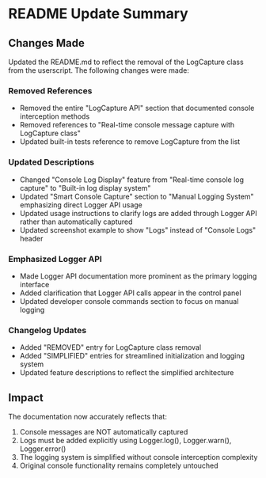 # README Update Summary

## Changes Made

Updated the README.md to reflect the removal of the LogCapture class from the userscript. The following changes were made:

### Removed References
- Removed the entire "LogCapture API" section that documented console interception methods
- Removed references to "Real-time console message capture with LogCapture class"
- Updated built-in tests reference to remove LogCapture from the list

### Updated Descriptions
- Changed "Console Log Display" feature from "Real-time console log capture" to "Built-in log display system"
- Updated "Smart Console Capture" section to "Manual Logging System" emphasizing direct Logger API usage
- Updated usage instructions to clarify logs are added through Logger API rather than automatically captured
- Updated screenshot example to show "Logs" instead of "Console Logs" header

### Emphasized Logger API
- Made Logger API documentation more prominent as the primary logging interface
- Added clarification that Logger API calls appear in the control panel
- Updated developer console commands section to focus on manual logging

### Changelog Updates
- Added "REMOVED" entry for LogCapture class removal
- Added "SIMPLIFIED" entries for streamlined initialization and logging system
- Updated feature descriptions to reflect the simplified architecture

## Impact
The documentation now accurately reflects that:
1. Console messages are NOT automatically captured
2. Logs must be added explicitly using Logger.log(), Logger.warn(), Logger.error()
3. The logging system is simplified without console interception complexity
4. Original console functionality remains completely untouched